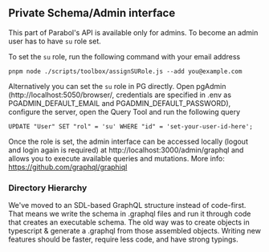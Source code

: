 ## Private Schema/Admin interface

This part of Parabol's API is available only for admins. To become an admin user has to have `su` role set.

To set the `su` role, run the following command with your email address

```
pnpm node ./scripts/toolbox/assignSURole.js --add you@example.com
```

Alternatively you can set the `su` role in PG directly. Open pgAdmin (http://localhost:5050/browser/, credentials are specified in .env as PGADMIN_DEFAULT_EMAIL and PGADMIN_DEFAULT_PASSWORD), configure the server, open the Query Tool and run the following query

```
UPDATE "User" SET "rol" = 'su' WHERE "id" = 'set-your-user-id-here';
```

Once the role is set, the admin interface can be accessed locally (logout and login again is required) at http://localhost:3000/admin/graphql and allows you to execute available queries and mutations.
More info: https://github.com/graphql/graphiql

### Directory Hierarchy

We've moved to an SDL-based GraphQL structure instead of code-first.
That means we write the schema in .graphql files and run it through code that creates an executable schema.
The old way was to create objects in typescript & generate a .graphql from those assembled objects.
Writing new features should be faster, require less code, and have strong typings.
